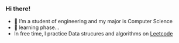 ### Hi there!

- 🔭 I’m a student of engineering and my major is Computer Science
- 🌱 learning phase...
- In free time, I practice Data strucures and algorithms on [Leetcode](https://leetcode.com/sachin108/)  
